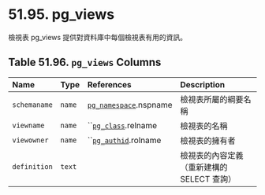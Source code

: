 # 51.95. pg\_views

檢視表 pg\_views 提供對資料庫中每個檢視表有用的資訊。

## **Table 51.96. `pg_views` Columns**

| Name | Type | References | Description |
| :--- | :--- | :--- | :--- |
| `schemaname` | `name` | [`pg_namespace`](pg_namespace.md).nspname | 檢視表所屬的綱要名稱 |
| `viewname` | `name` | \`\`[`pg_class`](pg_class.md).relname | 檢視表的名稱 |
| `viewowner` | `name` | \`\`[`pg_authid`](pg_authid.md).rolname | 檢視表的擁有者 |
| `definition` | `text` |  | 檢視表的內容定義（重新建構的 SELECT 查詢） |

